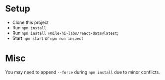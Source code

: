 # Setup
- Clone this project
- Run `npm install`
- Run `npm install @mile-hi-labs/react-data@latest`;
- Start `npm start` or `npm run inspect`


# Misc
You may need to append `--force` during `npm install` due to minor conflicts.
